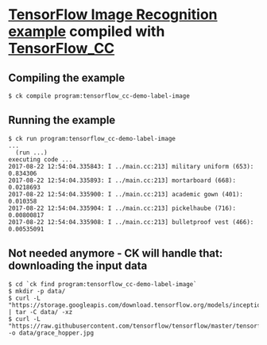 # [TensorFlow Image Recognition example](https://github.com/tensorflow/tensorflow/tree/master/tensorflow/examples/label_image) compiled with [TensorFlow_CC](https://github.com/FloopCZ/tensorflow_cc)

## Compiling the example
```
$ ck compile program:tensorflow_cc-demo-label-image
```

## Running the example
```
$ ck run program:tensorflow_cc-demo-label-image
...
  (run ...)
executing code ...
2017-08-22 12:54:04.335843: I ../main.cc:213] military uniform (653): 0.834306
2017-08-22 12:54:04.335893: I ../main.cc:213] mortarboard (668): 0.0218693
2017-08-22 12:54:04.335900: I ../main.cc:213] academic gown (401): 0.010358
2017-08-22 12:54:04.335904: I ../main.cc:213] pickelhaube (716): 0.00800817
2017-08-22 12:54:04.335908: I ../main.cc:213] bulletproof vest (466): 0.00535091
```

## Not needed anymore - CK will handle that: downloading the input data
```
$ cd `ck find program:tensorflow_cc-demo-label-image`
$ mkdir -p data/
$ curl -L "https://storage.googleapis.com/download.tensorflow.org/models/inception_v3_2016_08_28_frozen.pb.tar.gz" | tar -C data/ -xz
$ curl -L "https://raw.githubusercontent.com/tensorflow/tensorflow/master/tensorflow/examples/label_image/data/grace_hopper.jpg" -o data/grace_hopper.jpg
```
